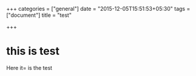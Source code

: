 +++
categories = ["general"]
date = "2015-12-05T15:51:53+05:30"
tags = ["document"]
title = "test"

+++

# this is test
 Here it= is the test

